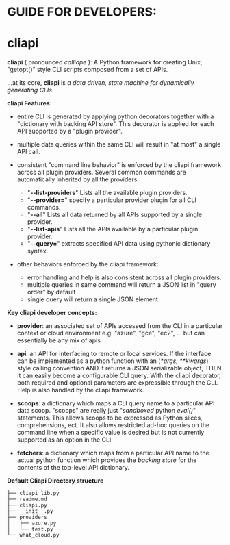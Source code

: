 # GUIDE FOR DEVELOPERS:
# cliapi
**cliapi** ( pronounced _calliope_ ): A Python framework for creating Unix, "getopt()" style CLI scripts
composed from a set of APIs.

...at its core, **cliapi** is _a data driven, state machine for dynamically generating CLIs_.

**cliapi Features**:
- entire CLI is generated by applying python decorators together with a "dictionary with backing API store".
This decorator is applied for each API supported by a "plugin provider".

- multiple data queries within the same CLI will result in "at most" a single API call.

- consistent "command line behavior" is enforced by the cliapi framework across all plugin providers.
Several common commands are automatically inherited by all the providers:
  - "**--list-providers**" Lists all the available plugin providers.
  - "**--provider=**" specify a particular provider plugin for all CLI commands.
  - "**--all**" Lists all data returned by all APIs supported by a single provider.
  - "**--list-apis**" Lists all the APIs available by a particular plugin provider.
  - "**--query=**" extracts specified API data using pythonic dictionary syntax.
- other behaviors enforced by the cliapi framework:
  - error handling and help is also consistent across all plugin providers.
  - multiple queries in same command will return a JSON list in "query order" by default
  - single query will return a single JSON element.

**Key cliapi developer concepts:**
- **provider**:  an associated set of APIs accessed from the CLI in a particular context or cloud
 environment e.g. "azure", "gce", "ec2", ... but can essentially be any mix of apis

- **api**: an API for interfacing to remote or local services.  If the interface can be implemented as
a python function with an (_*args, **kwargs_) style calling convention AND it returns a JSON serializable
object, THEN it can easily become a configurable CLI query.  With the cliapi decorator, both required and
optional parameters are expressible through the CLI.  Help is also handled by the cliapi framework.

- **scoops**: a dictionary which maps a CLI query name to a particular API data scoop. "scoops" are really just
"_sandboxed_ python _eval()_" statements.  This allows scoops to be expressed as Python slices,
comprehensions, ect.  It also allows restricted ad-hoc queries on the command line
when a specific value is desired but is not currently supported as an option in the CLI.

- **fetchers**: a dictionary which maps from a particular API name to the actual python function which
provides the _backing store_ for the contents of the top-level API dictionary.


**Default Cliapi Directory structure**
```
├── cliapi_lib.py
├── readme.md
├── cliapi.py
├── __init__.py
├── providers
│   ├── azure.py
│   └── test.py
└── what_cloud.py
```

